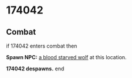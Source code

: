 # 174042
## Combat

if 174042 enters combat  then


**Spawn NPC:**  [a blood starved wolf](/npc/174116) at this location.


**174042 despawns.**
end